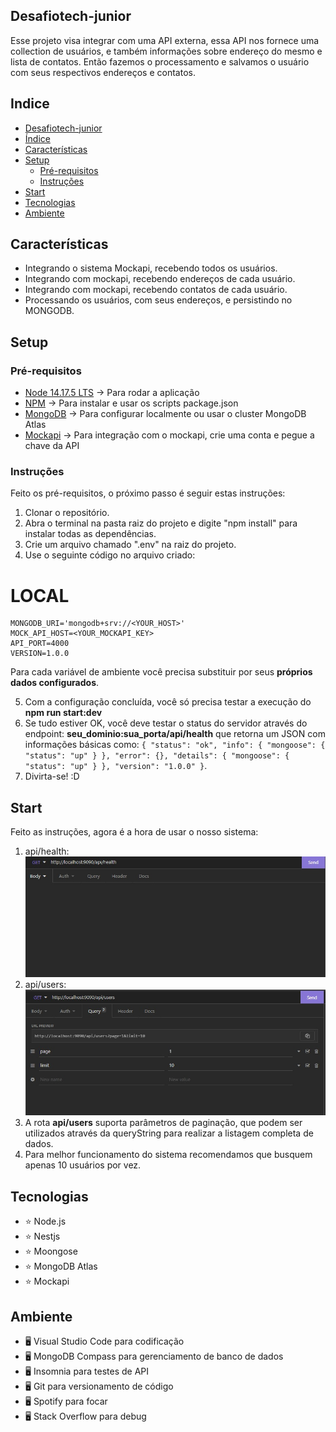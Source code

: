 ## Desafiotech-junior

Esse projeto visa integrar com uma API externa, essa API nos fornece uma collection de usuários, e também informações sobre endereço do mesmo e lista de contatos. Então fazemos o processamento e salvamos o usuário com seus respectivos endereços e contatos.

## Indice

- [Desafiotech-junior](#Desafiotech-junior)
- [Índice](#indice)
- [Características](#características)
- [Setup](#setup)
  - [Pré-requisitos](#pre-requisitos)
  - [Instruções](#instruções)
- [Start](#start)
- [Tecnologias](#tecnologias)
- [Ambiente](#ambiente)

## Características

- Integrando o sistema Mockapi, recebendo todos os usuários.
- Integrando com mockapi, recebendo endereços de cada usuário.
- Integrando com mockapi, recebendo contatos de cada usuário.
- Processando os usuários, com seus endereços, e persistindo no MONGODB.

## Setup

### Pré-requisitos

- [Node 14.17.5 LTS](https://nodejs.org/en/) -> Para rodar a aplicação
- [NPM](https://www.npmjs.com) -> Para instalar e usar os scripts package.json
- [MongoDB](https://www.mongodb.com/try) -> Para configurar localmente ou usar o cluster MongoDB Atlas
- [Mockapi](https://www.mockapi.io) -> Para integração com o mockapi, crie uma conta e pegue a chave da API

### Instruções

Feito os pré-requisitos, o próximo passo é seguir estas instruções:

1. Clonar o repositório.
2. Abra o terminal na pasta raiz do projeto e digite "npm install" para instalar todas as dependências.
3. Crie um arquivo chamado ".env" na raiz do projeto.
4. Use o seguinte código no arquivo criado:

# LOCAL

```env
MONGODB_URI='mongodb+srv://<YOUR_HOST>'
MOCK_API_HOST=<YOUR_MOCKAPI_KEY>
API_PORT=4000
VERSION=1.0.0
```

Para cada variável de ambiente você precisa substituir por seus **próprios dados configurados**.

5. Com a configuração concluída, você só precisa testar a execução do **npm run start:dev**
6. Se tudo estiver OK, você deve testar o status do servidor através do endpoint: **seu_dominio:sua_porta/api/health** que retorna um JSON com informações básicas como: `{ "status": "ok", "info": { "mongoose": { "status": "up" } }, "error": {}, "details": { "mongoose": { "status": "up" } }, "version": "1.0.0" }`.
7. Divirta-se! :D

## Start

Feito as instruções, agora é a hora de usar o nosso sistema:

1. api/health:
   ![alt text](./imgs/health.jpeg)
2. api/users:
   ![alt text](./imgs/users.jpeg)
3. A rota **api/users** suporta parâmetros de paginação, que podem ser utilizados através da queryString para realizar a listagem completa de dados.
4. Para melhor funcionamento do sistema recomendamos que busquem apenas 10 usuários por vez.

## Tecnologias

- :star: Node.js
- :star: Nestjs
- :star: Moongose
- :star: MongoDB Atlas
- :star: Mockapi

## Ambiente

- :desktop_computer: Visual Studio Code para codificação
- :desktop_computer: MongoDB Compass para gerenciamento de banco de dados
- :desktop_computer: Insomnia para testes de API
- :desktop_computer: Git para versionamento de código
- :desktop_computer: Spotify para focar
- :desktop_computer: Stack Overflow para debug
